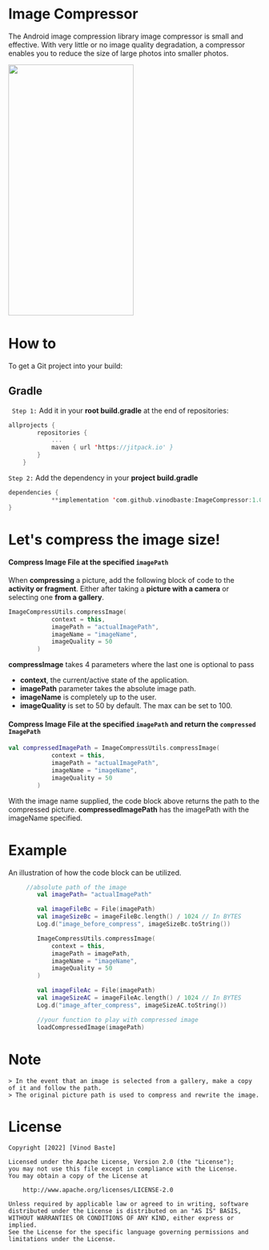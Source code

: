 # Image Compressor

The Android image compression library image compressor is small and effective. With very little or no image quality degradation, a compressor enables you to reduce the size of large photos into smaller photos.

<img src = "https://raw.githubusercontent.com/vinodbaste/ImageCompressor/main/image%20(2)_google-pixel4xl-clearlywhite-portrait.jpg" width = 250 height = 500 />

# How to
To get a Git project into your build:
## Gradle
` Step 1:` Add it in your **root build.gradle**  at the end of repositories:
```kotlin
allprojects {
		repositories {
			...
			maven { url 'https://jitpack.io' }
		}
	}
```

`Step 2:` Add the dependency in your **project build.gradle**
```kotlin
dependencies {
	        **implementation 'com.github.vinodbaste:ImageCompressor:1.0.1'**
}
```
# Let's compress the image size!
#### Compress Image File at the specified `imagePath`
When **compressing** a picture, add the following block of code to the **activity or fragment**. Either after taking a **picture with a camera** or selecting one **from a gallery**.
```kotlin
ImageCompressUtils.compressImage(
            context = this,
            imagePath = "actualImagePath",
            imageName = "imageName",
            imageQuality = 50
        )
```
**compressImage** takes 4 parameters where the last one is optional to pass
* **context**, the current/active state of the application.
* **imagePath** parameter takes the absolute image path.
* **imageName** is completely up to the user.
* **imageQuality** is set to 50 by default. The max can be set to 100.

#### Compress Image File at the specified `imagePath` and return the `compressed ImagePath`
```kotlin
val compressedImagePath = ImageCompressUtils.compressImage(
            context = this,
            imagePath = "actualImagePath",
            imageName = "imageName",
            imageQuality = 50
        )
```
With the image name supplied, the code block above returns the path to the compressed picture.
**compressedImagePath** has the imagePath with the imageName specified.

# Example
An illustration of how the code block can be utilized.
```kotlin
 	 //absolute path of the image
        val imagePath= "actualImagePath"

        val imageFileBc = File(imagePath)
        val imageSizeBc = imageFileBc.length() / 1024 // In BYTES
        Log.d("image_before_compress", imageSizeBc.toString())

        ImageCompressUtils.compressImage(
            context = this,
            imagePath = imagePath,
            imageName = "imageName",
            imageQuality = 50
        )

        val imageFileAc = File(imagePath)
        val imageSizeAC = imageFileAc.length() / 1024 // In BYTES
        Log.d("image_after_compress", imageSizeAC.toString())

        //your function to play with compressed image
        loadCompressedImage(imagePath) 
```

# Note
```
> In the event that an image is selected from a gallery, make a copy of it and follow the path.
> The original picture path is used to compress and rewrite the image.
```
# License
```
Copyright [2022] [Vinod Baste]

Licensed under the Apache License, Version 2.0 (the "License");
you may not use this file except in compliance with the License.
You may obtain a copy of the License at

    http://www.apache.org/licenses/LICENSE-2.0

Unless required by applicable law or agreed to in writing, software
distributed under the License is distributed on an "AS IS" BASIS,
WITHOUT WARRANTIES OR CONDITIONS OF ANY KIND, either express or implied.
See the License for the specific language governing permissions and
limitations under the License.
```


